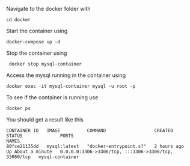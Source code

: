 Navigate to the docker folder with 
```
cd docker
```

Start the container using 
```
docker-compose up -d
```
Stop the container using
```
 docker stop mysql-container
 ```
Access the mysql running in the container using 
```
docker exec -it mysql-container mysql -u root -p
```

To see if the container is running use
```
docker ps
```
You should get a result like this
```
CONTAINER ID   IMAGE          COMMAND                  CREATED       STATUS              PORTS                                                  NAMES
80fce21135dd   mysql:latest   "docker-entrypoint.s?"   2 hours ago   Up About a minute   0.0.0.0:3306->3306/tcp, :::3306->3306/tcp, 33060/tcp   mysql-container
```

